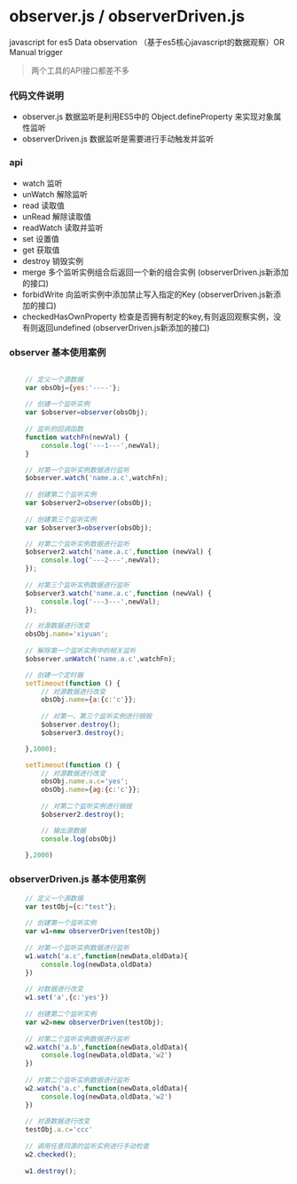 # observer.js / observerDriven.js
javascript for es5 Data observation （基于es5核心javascript的数据观察）OR Manual trigger

> 两个工具的API接口都差不多

### 代码文件说明
- observer.js   数据监听是利用ES5中的 Object.defineProperty 来实现对象属性监听
- observerDriven.js      数据监听是需要进行手动触发并监听


### api

- watch     监听
- unWatch   解除监听
- read      读取值
- unRead    解除读取值
- readWatch 读取并监听
- set       设置值
- get       获取值
- destroy   销毁实例
- merge     多个监听实例组合后返回一个新的组合实例 (observerDriven.js新添加的接口)
- forbidWrite   向监听实例中添加禁止写入指定的Key (observerDriven.js新添加的接口)
- checkedHasOwnProperty   检查是否拥有制定的key,有则返回观察实例，没有则返回undefined (observerDriven.js新添加的接口)

### observer 基本使用案例

``` javascript

    // 定义一个源数据
	var obsObj={yes:'----'};
	
	// 创建一个监听实例
    var $observer=observer(obsObj);
    
    // 监听的回调函数
    function watchFn(newVal) {
        console.log('---1---',newVal);
    }

    // 对第一个监听实例数据进行监听
    $observer.watch('name.a.c',watchFn);
    
    // 创建第二个监听实例
    var $observer2=observer(obsObj);
    
    // 创建第三个监听实例
    var $observer3=observer(obsObj);

    // 对第二个监听实例数据进行监听
    $observer2.watch('name.a.c',function (newVal) {
        console.log('---2---',newVal);
    });
    
    // 对第三个监听实例数据进行监听
    $observer3.watch('name.a.c',function (newVal) {
        console.log('---3---',newVal);
    });

    // 对源数据进行改变
    obsObj.name='xiyuan';
    
    // 解除第一个监听实例中的相关监听
    $observer.unWatch('name.a.c',watchFn);

    // 创建一个定时器
    setTimeout(function () {
        // 对源数据进行改变
        obsObj.name={a:{c:'c'}};
        
        // 对第一、第三个监听实例进行销毁
        $observer.destroy();
        $observer3.destroy();

    },1000);

    setTimeout(function () {
        // 对源数据进行改变
        obsObj.name.a.c='yes';
        obsObj.name={ag:{c:'c'}};
        
        // 对第二个监听实例进行销毁
        $observer2.destroy();

        // 输出源数据
        console.log(obsObj)

    },2000)
```

### observerDriven.js 基本使用案例

``` javascript
    // 定义一个源数据
    var testObj={c:"test"};
    
    // 创建第一个监听实例
    var w1=new observerDriven(testObj)
    
    // 对第一个监听实例数据进行监听
    w1.watch('a.c',function(newData,oldData){
    	console.log(newData,oldData)
    })
    
    // 对数据进行改变
    w1.set('a',{c:'yes'})
    
    // 创建第二个监听实例
    var w2=new observerDriven(testObj);
    
    // 对第二个监听实例数据进行监听
    w2.watch('a.b',function(newData,oldData){
    	console.log(newData,oldData,'w2')
    })
    
    // 对第二个监听实例数据进行监听
    w2.watch('a.c',function(newData,oldData){
    	console.log(newData,oldData,'w2')
    })
    
    // 对源数据进行改变
    testObj.a.c='ccc'
    
    // 调用任意同源的监听实例进行手动检查
    w2.checked();
    
    w1.destroy();
```
